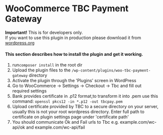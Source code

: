 # WooCommerce TBC Payment Gateway

**Important!** This is for developers only.  
If you want to use this plugin in production please download it from [wordpress.org](https://wordpress.org/plugins/)

#### This section describes how to install the plugin and get it working.

1. run`composer install` in the root dir
2. Upload the plugin files to the `/wp-content/plugins/woo-tbc-payment-gateway` directory
2. Activate the plugin through the 'Plugins' screen in WordPress
3. Go to WooCommerce -> Settings -> Checkout -> Tbc and fill out required settings
4. Bank provides certificate in .p12 format,to transform it into .pem use this command: `openssl pkcs12 -in *.p12 -out tbcpay.pem`
5. Upload certificate provided by TBC to a secure directory on your server, usually this is not your root wordpress directory. Enter full path to certificate on plugin settings page under 'certificate path'
6. You should communicate Ok and Fail urls to Tbc e.g. example.com/wc-api/ok and example.com/wc-api/fail

